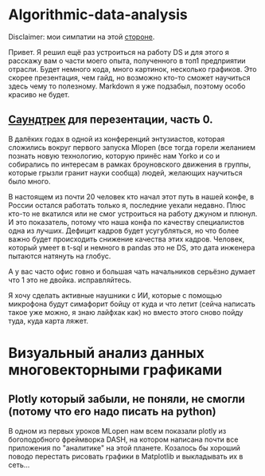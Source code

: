 # Algorithmic-data-analysis
Disclaimer: мои симпатии на этой [стороне](https://t.me/grey_zone).

Привет. Я решил ещё раз устроиться на работу DS и для этого я расскажу вам о части моего опыта, полученного в топ1 предприятии отрасли. Будет немного кода, много картинок, несколько графиков. Это скорее презентация, чем  гайд, но возможно кто-то сможет научиться здесь чему то полезному. Markdown я уже подзабыл, поэтому особо красиво не будет.

## [Cаундтрек](https://youtu.be/kcS-xmd4MMQ) для перезентации, часть 0.

В далёких годах в одной из конференций энтузиастов, которая сложились вокруг первого запуска Mlopen (все тогда горели желанием познать новую технологию, которую принёс нам Yorko и co и собирались по интересам в рамках броуновского движения в группы, которые грызли гранит науки сообща) людей, желающих научиться было много.

В настоящем из почти 20 человек кто начал этот путь в нашей конфе, в России остался работать только я, последние уехали недавно. Плюс кто-то не вкатился или не смог устроиться на работу джуном и плюнул. И это показатель, потому что наша конфа по качеству специалистов одна из лучших. Дефицит кадров будет усугубляться, но что более важно будет происходить снижение качества этих кадров. Человек, который умеет в t-sql и немного в pandas это не DS, это дата инженера пытаются натянуть на глобус.

А у вас часто офис говно и большая чать начальников серьёзно думает что 1 это не двойка. исправляйтесь.

Я хочу сделать активные наушники с ИИ, которые с помощью микрофона будут симафорит бойцу от куда и что летит (сейча написать такое уже можно, я знаю лайфхак как) но вместо этого сново пойду туда, куда карта ляжет.

# Визуальный анализ данных многовекторными графиками
## Plotly который забыли, не поняли, не смогли (потому что его надо писать на python)

В одном из первых уроков MLopen нам всем показали plotly из богоподобного фреймворка DASH, на котором написана почти все приложения по "аналитике" на этой планете. Козалось бы хороший поводо перестать рисовать графики в Matplotlib и выкладывать их в сеть...






